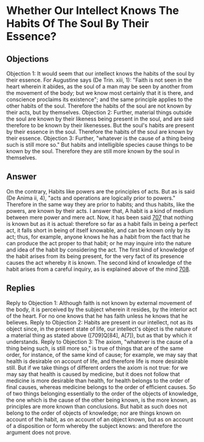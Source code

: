 # Whether Our Intellect Knows The Habits Of The Soul By Their Essence?
## Objections
Objection 1: It would seem that our intellect knows the habits of the soul by their essence. For Augustine says (De Trin. xiii, 1): "Faith is not seen in the heart wherein it abides, as the soul of a man may be seen by another from the movement of the body; but we know most certainly that it is there, and conscience proclaims its existence"; and the same principle applies to the other habits of the soul. Therefore the habits of the soul are not known by their acts, but by themselves.
Objection 2: Further, material things outside the soul are known by their likeness being present in the soul, and are said therefore to be known by their likenesses. But the soul's habits are present by their essence in the soul. Therefore the habits of the soul are known by their essence.
Objection 3: Further, "whatever is the cause of a thing being such is still more so." But habits and intelligible species cause things to be known by the soul. Therefore they are still more known by the soul in themselves.
## Answer
On the contrary, Habits like powers are the principles of acts. But as is said (De Anima ii, 4), "acts and operations are logically prior to powers." Therefore in the same way they are prior to habits; and thus habits, like the powers, are known by their acts.
I answer that, A habit is a kind of medium between mere power and mere act. Now, it has been said [707](A[1]) that nothing is known but as it is actual: therefore so far as a habit fails in being a perfect act, it falls short in being of itself knowable, and can be known only by its act; thus, for example, anyone knows he has a habit from the fact that he can produce the act proper to that habit; or he may inquire into the nature and idea of the habit by considering the act. The first kind of knowledge of the habit arises from its being present, for the very fact of its presence causes the act whereby it is known. The second kind of knowledge of the habit arises from a careful inquiry, as is explained above of the mind [708](A[1]).
## Replies
Reply to Objection 1: Although faith is not known by external movement of the body, it is perceived by the subject wherein it resides, by the interior act of the heart. For no one knows that he has faith unless he knows that he believes.
Reply to Objection 2: Habits are present in our intellect, not as its object since, in the present state of life, our intellect's object is the nature of a material thing as stated above ([709]Q[84], A[7]), but as that by which it understands.
Reply to Objection 3: The axiom, "whatever is the cause of a thing being such, is still more so," is true of things that are of the same order, for instance, of the same kind of cause; for example, we may say that health is desirable on account of life, and therefore life is more desirable still. But if we take things of different orders the axiom is not true: for we may say that health is caused by medicine, but it does not follow that medicine is more desirable than health, for health belongs to the order of final causes, whereas medicine belongs to the order of efficient causes. So of two things belonging essentially to the order of the objects of knowledge, the one which is the cause of the other being known, is the more known, as principles are more known than conclusions. But habit as such does not belong to the order of objects of knowledge; nor are things known on account of the habit, as on account of an object known, but as on account of a disposition or form whereby the subject knows: and therefore the argument does not prove.